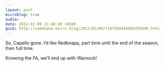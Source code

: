 ```yaml
---
layout: post
microblog: true
audio: 
date: 2012-02-09 11:48:20 +0100
guid: http://samdeane.micro.blog/2012/02/09/t167560456888782848.html
---
```

So, Capello gone. I’d like Redknapp, part time until the end of the season, then full time.

Knowing the FA, we’ll end up with Warnock!
